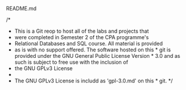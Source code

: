 README.md 

/* 
 * This is a Git reop to host all of the labs and projects that 
 * were completed in Semester 2 of the CPA programme's
 * Relational Databases and SQL course. All material is provided
 * as is with no support offered. The software hosted on this  * git is provided under the GNU General Public License Version  * 3.0 and as such is subject to free use with the inclusion of 
 * the GNU GPLv3 License 
 *
 * The GNU GPLv3 License is includd as 'gpl-3.0.md' on this  * git.
 */